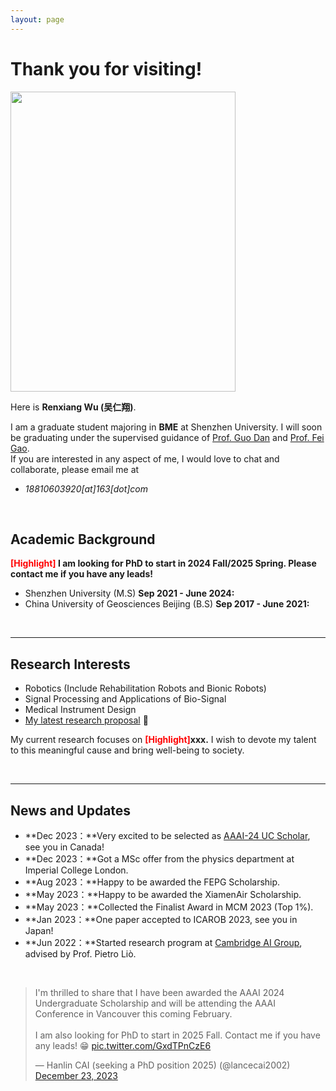 ```yaml
---
layout: page
---
```


# Thank you for visiting!

<img src="https://wurenxiang.github.io/caihanlin.jpg" class="floatpic" width="360" height="480">

Here is **Renxiang Wu (吴仁翔)**.

I am a graduate student majoring in **BME** at Shenzhen University. I will soon be graduating under the supervised guidance of [Prof. Guo Dan](https://bme.szu.edu.cn/20191/0929/75.html) and [Prof. Fei Gao](https://people.ucas.ac.cn/~GAOFEI2). 
<br>
If you are interested in any aspect of me, I would love to chat and collaborate, please email me at
 - *18810603920[at]163[dot]com*

<br>

## Academic Background

**<font color='red'>[Highlight]</font> I am looking for PhD to start in 2024 Fall/2025 Spring. Please contact me if you have any leads!**

- Shenzhen University (M.S)                     **Sep 2021 - June 2024:**
- China University of Geosciences Beijing (B.S) **Sep 2017 - June 2021:**

<br>

---

## Research Interests

- Robotics (Include Rehabilitation Robots and Bionic Robots)
- Signal Processing and Applications of Bio-Signal
- Medical Instrument Design
- [My latest research proposal](https://wurenxiang.github.io/file/CV-RenxiangWu.pdf) 🔗

My current research focuses on **<font color='red'>[Highlight]</font>xxx.** I wish to devote my talent to this meaningful cause and bring well-being to society.

<br>

---

## News and Updates

- **Dec 2023：**Very excited to be selected as [AAAI-24 UC Scholar](https://aaai-uc.github.io/), see you in Canada!
- **Dec 2023：**Got a MSc offer from the physics department at Imperial College London.
- **Aug 2023：**Happy to be awarded the FEPG Scholarship.
- **May 2023：**Happy to be awarded the XiamenAir Scholarship.
- **May 2023：**Collected the Finalist Award in MCM 2023 (Top 1%).
- **Jan 2023：**One paper accepted to ICAROB 2023, see you in Japan!
- **Jun 2022：**Started research program at [Cambridge AI Group](https://www.cl.cam.ac.uk/research/ai/), advised by Prof. Pietro Liò.

<br>

<blockquote class="twitter-tweet"><p lang="en" dir="ltr">I&#39;m thrilled to share that I have been awarded the AAAI 2024 Undergraduate Scholarship and will be attending the AAAI Conference in Vancouver this coming February.<br><br>I am also looking for PhD to start in 2025 Fall. Contact me if you have any leads! 😁 <a href="https://t.co/GxdTPnCzE6">pic.twitter.com/GxdTPnCzE6</a></p>&mdash; Hanlin CAI (seeking a PhD position 2025) (@lancecai2002) <a href="https://twitter.com/lancecai2002/status/1738533328490463639?ref_src=twsrc%5Etfw">December 23, 2023</a></blockquote> <script async src="https://platform.twitter.com/widgets.js" charset="utf-8"></script>
